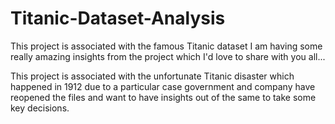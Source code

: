 # Titanic-Dataset-Analysis
This project is associated with the famous Titanic dataset I am having some really amazing insights from the project which I'd love to share with you all...

This project is associated with the unfortunate Titanic disaster which happened in 1912 due to a particular case government and company have reopened the files and want to have insights out of the same to take some key decisions.
